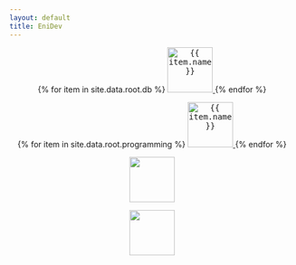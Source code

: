 ```yaml
---
layout: default
title: EniDev
---
```


[comment]: <> (author: enidev911)
[comment]: <> (theme: https://github.com/pages-themes/midnight)


<!-- Databases -->
<p align="center">
    {% for item in site.data.root.db %}
        <a href="{{ item.link | relative_url }}">
            <kbd><img 
                src="{{ item.logo | relative_url }}" 
                alt="{{ item.name }}"
                height="80"></kbd>
        </a>
    {% endfor %}
</p>


<!-- Programming -->
<p align="center">
  {% for item in site.data.root.programming %}
    <a href="{{ item.link | relative_url }}">
        <kbd><img 
            src="{{ item.logo | relative_url }}"
            alt="{{ item.name }}"
            height="80"></kbd>
    </a>
  {% endfor %}
</p>

<!-- Editores -->
<p align="center">
    <!-- Vs Code -->
    <a href="{{ '/vs-code' | relative_url }}"><kbd><img src="{{ '/assets/images/logos/vs_code.png' | relative_url }}" height="80"></kbd></a>
</p>

<!-- Herramientas -->
<p align="center">
    <!-- MermaidJS -->
    <a href="{{ '/mermaidjs' | relative_url }}"><kbd><img src="{{ '/assets/images/logos/mermaid.svg' | relative_url }}" height="80"></kbd></a>
</p>